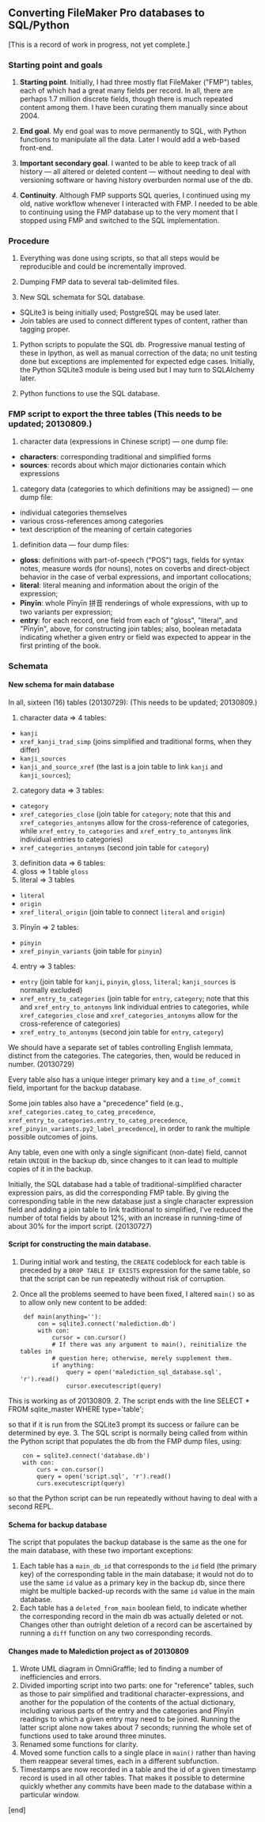 ## Converting FileMaker Pro databases to SQL/Python

[This is a record of work in progress, not yet complete.]

### Starting point and goals

1. **Starting point**. Initially, I had three mostly flat FileMaker ("FMP") tables, each of which had a great many fields per record. In all, there are perhaps 1.7 million discrete fields, though there is much repeated content among them. I have been curating them manually since about 2004.

1. **End goal**. My end goal was to move permanently to SQL, with Python functions to manipulate all the data. Later I would add a web-based front-end. 

1. **Important secondary goal**. I wanted to be able to keep track of all history — all altered or deleted content — without needing to deal with versioning software or having history overburden normal use of the db.

1. **Continuity**. Although FMP supports SQL queries, I continued using my old, native workflow whenever I interacted with FMP. I needed to be able to continuing using the FMP database up to the very moment that I stopped using FMP and switched to the SQL implementation.

### Procedure

1. Everything was done using scripts, so that all steps would be reproducible and could be incrementally improved.

1. Dumping FMP data to several tab-delimited files.

1. New SQL schemata for SQL database. 
 * SQLite3 is being initially used; PostgreSQL may be used later.
 * Join tables are used to connect different types of content, rather than tagging proper.

1. Python scripts to populate the SQL db. Progressive manual testing of these in Ipython, as well as manual correction of the data; no unit testing done but exceptions are implemented for expected edge cases. Initially, the Python SQLite3 module is being used but I may turn to SQLAlchemy later. 

1. Python functions to use the SQL database.

###  FMP script to export the three tables (This needs to be updated; 20130809.)
 1. character data (expressions in Chinese script) — one dump file:
  * **characters**: corresponding traditional and simplified forms
  * **sources**: records about which major dictionaries contain which expressions
 1. category data (categories to which definitions may be assigned) — one dump file:
  * individual categories themselves
  * various cross-references among categories
  * text description of the meaning of certain categories
 1. definition data — four dump files:
  * **gloss**: definitions with part-of-speech ("POS") tags, fields for syntax notes, measure words (for nouns), notes on coverbs and direct-object behavior in the case of verbal expressions, and important collocations;
  * **literal**: literal meaning and information about the origin of the expression;
  * **Pīnyīn**: whole Pīnyīn 拼音 renderings of whole expressions, with up to two variants per expression;
  * **entry**: for each record, one field from each of "gloss", "literal", and "Pīnyīn", above, for constructing join tables; also, boolean metadata indicating whether a given entry or field was expected to appear in the first printing of the book.

### Schemata

#### New schema for main database

In all, sixteen (16) tables (20130729): (This needs to be updated; 20130809.)

1. character data => 4 tables: 
 * `kanji`
 * `xref_kanji_trad_simp` (joins simplified and traditional forms, when they differ)
 * `kanji_sources`
 * `kanji_and_source_xref` (the last is a join table to link `kanji` and `kanji_sources`);
2. category data => 3 tables: 
 * `category`
 * `xref_categories_close` (join table for `category`; note that this and `xref_categories_antonyms` allow for the cross-reference of categories, while `xref_entry_to_categories` and `xref_entry_to_antonyms` link individual entries to categories)
 * `xref_categories_antonyms` (second join table for `category`)
3. definition data => 6 tables:
 1. gloss => 1 table `gloss`
 2. literal => 3 tables 
  * `literal`
  * `origin`
  * `xref_literal_origin` (join table to connect `literal` and `origin`)
 3. Pīnyīn => 2 tables:
  * `pinyin`
  * `xref_pinyin_variants` (join table for `pinyin`)
4. entry => 3 tables:
  * `entry` (join table for `kanji`, `pinyin`, `gloss`, `literal`; `kanji_sources` is normally excluded)
  * `xref_entry_to_categories` (join table for `entry`, `category`; note that this and `xref_entry_to_antonyms` link individual entries to categories, while `xref_categories_close` and `xref_categories_antonyms` allow for the cross-reference of categories)
  * `xref_entry_to_antonyms` (second join table for `entry`, `category`)
  
We should have a separate set of tables controlling English lemmata, distinct from the categories. The categories, then, would be reduced in number. (20130729)

Every table also has a unique integer primary key and a `time_of_commit` field, important for the backup database.

Some join tables also have a "precedence" field (e.g., `xref_categories.categ_to_categ_precedence`, `xref_entry_to_categories.entry_to_categ_precedence`, `xref_pinyin_variants.py2_label_precedence`), in order to rank the multiple possible outcomes of joins.

Any table, even one with only a single significant (non-date) field, cannot retain `UNIQUE` in the backup db, since changes to it can lead to multiple copies of it in the backup.

Initially, the SQL database had a table of traditional-simplified character expression pairs, as did the corresponding FMP table. By giving the corresponding table in the new database just a single character expression field and adding a join table to link traditional to simplified, I've reduced the number of total fields by about 12%, with an increase in running-time of about 30% for the import script. (20130727)

#### Script for constructing the main database.

1. During initial work and testing, the `CREATE` codeblock for each table is preceded by a `DROP TABLE IF EXISTS` expression for the same table, so that the script can be run repeatedly without risk of corruption.
2. Once all the problems seemed to have been fixed, I altered `main()` so as to allow only new content to be added:

        def main(anything=''):
            con = sqlite3.connect('malediction.db')
            with con:
                cursor = con.cursor()
                # If there was any argument to main(), reinitialize the tables in
                # question here; otherwise, merely supplement them.
                if anything:
                    query = open('malediction_sql_database.sql', 'r').read()
                    cursor.executescript(query)

  This is working as of 20130809.
2. The script ends with the line 
        SELECT * FROM sqlite_master WHERE type='table';

   so that if it is run from the SQLite3 prompt its success or failure can be determined by eye.
3. The SQL script is normally being called from within the Python script that populates the db from the FMP dump files, using:

        con = sqlite3.connect('database.db')
        with con:
            curs = con.cursor()
            query = open('script.sql', 'r').read()
            curs.executescript(query)

   so that the Python script can be run repeatedly without having to deal with a second REPL.

#### Schema for backup database

The script that populates the backup database is the same as the one for the main database, with these two important exceptions:

1. Each table has a `main_db_id` that corresponds to the `id` field (the primary key) of the corresponding table in the main database; it would not do to use the same `id` value as a primary key in the backup db, since there might be multiple backed-up records with the same `id` value in the main database.
2. Each table has a `deleted_from_main` boolean field, to indicate whether the corresponding record in the main db was actually deleted or not. Changes other than outright deletion of a record can be ascertained by running a `diff` function on any two corresponding records.

#### Changes made to Malediction project as of 20130809

 1. Wrote UML diagram in OmniGraffle; led to finding a number of inefficiencies and errors. 
 2. Divided importing script into two parts: one for "reference" tables, such as those to pair simplified and traditional character-expressions, and another for the population of the contents of the actual dictionary, including various parts of the entry and the categories and Pīnyīn readings to which a given entry may need to be joined. Running the latter script alone now takes about 7 seconds; running the whole set of functions used to take around three minutes.
 3. Renamed some functions for clarity.
 4. Moved some function calls to a single place in `main()` rather than having them reappear several times, each in a different subfunction.
 5. Timestamps are now recorded in a table and the id of a given timestamp record is used in all other tables. That makes it possible to determine quickly whether any commits have been made to the database within a particular window.

[end]
